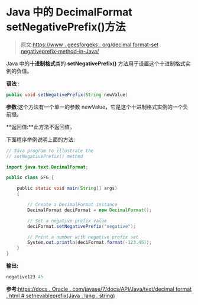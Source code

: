 # Java 中的 DecimalFormat setNegativePrefix()方法

> 原文:[https://www . geesforgeks . org/decimal format-set negativeprefix-method-in-Java/](https://www.geeksforgeeks.org/decimalformat-setnegativeprefix-method-in-java/)

Java 中的**十进制格式**类的 **setNegativePrefix()** 方法用于设置这个十进制格式实例的负值。

**语法** :

```java
public void setNegativePrefix(String newValue)

```

**参数**:这个方法有一个单一的参数 newValue，它是这个十进制格式实例的一个负前缀。

**返回值:**此方法不返回值。

下面程序举例说明上面的方法:

```java
// Java program to illustrate the
// setNegativePrefix() method

import java.text.DecimalFormat;

public class GFG {

    public static void main(String[] args)
    {

        // Create a DecimalFormat instance
        DecimalFormat deciFormat = new DecimalFormat();

        // Set a negative prefix value
        deciFormat.setNegativePrefix("negative");

        // Print a number with negative prefix set
        System.out.println(deciFormat.format(-123.45));
    }
}
```

**输出:**

```java
negative123.45

```

**参考**:[https://docs . Oracle . com/javase/7/docs/API/Java/text/decimal format . html # setnevableprefix(Java . lang . string)](https://docs.oracle.com/javase/7/docs/api/java/text/DecimalFormat.html#setNegativePrefix(java.lang.String))
